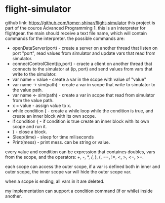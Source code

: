# flight-simulator
github link: https://github.com/tomer-shinar/flight-simulator
this project is part of the cource Advanced Programming 1.
this is an interpreter for flightgear. the main should receive a text file name, which will contain commands for the interpreter.
the possible commands are:
* openDataServer(port) - create a server on another thread that listen on port "port", read values from simulator and update vars that read from simulator.
* connectControlClient(ip,port) - craete a client on another thread that connects to the simulator at (ip, port) and send values from vars that write to the simulator.
* var name = value - create a var in the scope with value of "value"
* var name -> sim(path) - create a var in scope that write to simulator to the value path.
* var name <- sim(path) - create a var in scope that read from simulator from the value path.
* x = value - assign value to x.
* while condition { - create a while loop while the condition is true, and create an inner block with its own scope.
* if condition { - if condition is true create an inner block with its own scope and run it.
* } - close a block.
* Sleep(time) - sleep for time miliseconds
* Print(mess) - print mess. can be string or value.


every value and condition can be expression that containes doubles, vars from the scope, and the operators:
+, -, *, /, ), (, ==, !=, <, >, <=, >=.

each scope can access the outer scope, if a var is defined both in inner and outer scope, the inner scope var will hide the outer scope var.

when a scope is ending, all vars in it are deleted.

my implementation can support a condition command (if or while) inside another.
